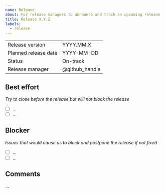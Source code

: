 ```yaml
---
name: Release
about: For release managers to announce and track an upcoming release
title: Release X.Y.Z
labels:
  - release
---
```


<!-- This issue template is intended for release managers to use to
track progress on an upcoming release. If you're not a release manager,
but would like to request a new release, please open a new issue
in https://github.com/dask/community/issues that does not use the
"Release" template -->

|  |  |
| --- | --- |
| Release version | YYYY.MM.X |
| Planned release date | YYYY-MM-DD |
| Status | On-track |
| Release manager | @github_handle |

## Best effort

_Try to close before the release but will not block the release_

- [ ] ...
- [ ] ...

## Blocker

_Issues that would cause us to block and postpone the release if not fixed_

- [ ] ...
- [ ] ...

## Comments

...
